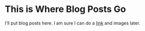 # This is Where Blog Posts Go

I'll put blog posts here. I am sure I can do a [link](../index/) and images later.
